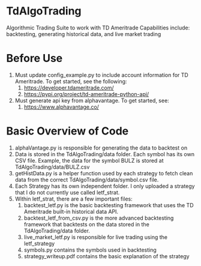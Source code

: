 # TdAlgoTrading
Algorithmic Trading Suite to work with TD Ameritrade
Capabilities include: backtesting, generating historical data, and live market trading

# Before Use
1. Must update config_example.py to include account information for TD Ameritrade. To get started, see the following:
   1. https://developer.tdameritrade.com/
   2. https://pypi.org/project/td-ameritrade-python-api/
2. Must generate api key from alphavantage. To get started, see:
   1. https://www.alphavantage.co/

# Basic Overview of Code
1. alphaVantage.py is responsible for generating the data to backtest on
2. Data is stored in the TdAlgoTrading/data folder. Each symbol has its own CSV file. Example, the data for the symbol BULZ is stored at TdAlgoTrading/data/BULZ.csv
3. getHistData.py is a helper function used by each strategy to fetch clean data from the correct TdAlgoTrading/data/symbol.csv file.
4. Each Strategy has its own independent folder. I only uploaded a strategy that I do not currently use called letf_strat.
5. Within letf_strat, there are a few important files:
   1. backtest_letf.py is the basic backtesting framework that uses the TD Ameritrade built-in historical data API. 
   2. backtest_letf_from_csv.py is the more advanced backtesting framework that backtests on the data stored in the TdAlgoTrading/data folder. 
   3. live_market_letf.py is responsible for live trading using the letf_strategy 
   4. symbols.py contains the symbols used in backtesting 
   5. strategy_writeup.pdf contains the basic explanation of the strategy

   
